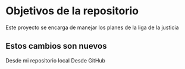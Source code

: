 # Objetivos de la repositorio

Este proyecto se encarga de manejar los planes de la liga de la justicia


## Estos cambios son nuevos
Desde mi repositorio local 
Desde GitHub


